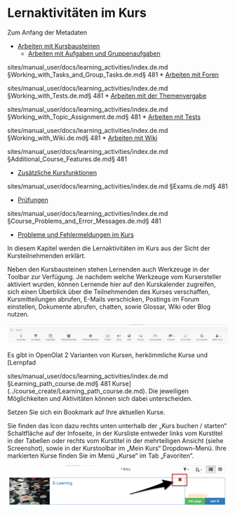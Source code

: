# Lernaktivitäten im Kurs

Zum Anfang der Metadaten

  * [Arbeiten mit Kursbausteinen](Working_With_Course_Elements.de.md)
    * [Arbeiten mit Aufgaben und Gruppenaufgaben](Working_with_Forums.de.md)

sites/manual_user/docs/learning_activities/index.de.md §Working_with_Tasks_and_Group_Tasks.de.md§ 481
    * [Arbeiten mit Foren](Working_with_Tasks_and_Group_Tasks.de.md)

sites/manual_user/docs/learning_activities/index.de.md §Working_with_Tests.de.md§ 481
    * [Arbeiten mit der Themenvergabe](Working_with_Tests.de.md)

sites/manual_user/docs/learning_activities/index.de.md §Working_with_Topic_Assignment.de.md§ 481
    * [Arbeiten mit Tests](Working_with_Topic_Assignment.de.md)

sites/manual_user/docs/learning_activities/index.de.md §Working_with_Wiki.de.md§ 481
    * [Arbeiten mit Wiki](Working_with_Wiki.de.md)

sites/manual_user/docs/learning_activities/index.de.md §Additional_Course_Features.de.md§ 481
  * [Zusätzliche Kursfunktionen](Additional_Course_Features.de.md)

sites/manual_user/docs/learning_activities/index.de.md §Exams.de.md§ 481
  * [Prüfungen](Exams.de.md)

sites/manual_user/docs/learning_activities/index.de.md §Course_Problems_and_Error_Messages.de.md§ 481
  * [Probleme und Fehlermeldungen im Kurs](Course_Problems_and_Error_Messages.de.md)

In diesem Kapitel werden die Lernaktivitäten im Kurs aus der Sicht der
Kursteilnehmenden erklärt.

Neben den Kursbausteinen stehen Lernenden auch Werkzeuge in der Toolbar zur
Verfügung. Je nachdem welche Werkzeuge vom Kursersteller aktiviert wurden,
können Lernende hier auf den Kurskalender zugreifen, sich einen Überblick über
die Teilnehmenden des Kurses verschaffen, Kursmitteilungen abrufen, E-Mails
verschicken, Postings im Forum einstellen, Dokumente abrufen, chatten, sowie
Glossar, Wiki oder Blog nutzen.

![](assets/Toolbar_alles.png)

Es gibt in OpenOlat 2 Varianten von Kursen, herkömmliche Kurse und [Lernpfad

sites/manual_user/docs/learning_activities/index.de.md §Learning_path_course.de.md§ 481
Kurse](../course_create/Learning_path_course.de.md). Die jeweiligen
Möglichkeiten und Aktivitäten können sich dabei unterscheiden.

Setzen Sie sich ein Bookmark auf Ihre aktuellen Kurse.

Sie finden das Icon dazu rechts unten unterhalb der „Kurs buchen / starten“
Schaltfläche auf der Infoseite, in der Kursliste entweder links vom Kurstitel
in der Tabellen oder rechts vom Kurstitel in der mehrteiligen Ansicht (siehe
Screenshot), sowie in der Kurstoolbar im „Mein Kurs“ Dropdown-Menü. Ihre
markierten Kurse finden Sie im Menü „Kurse“ im Tab „Favoriten“.

![](assets/bookmark.png)
  
